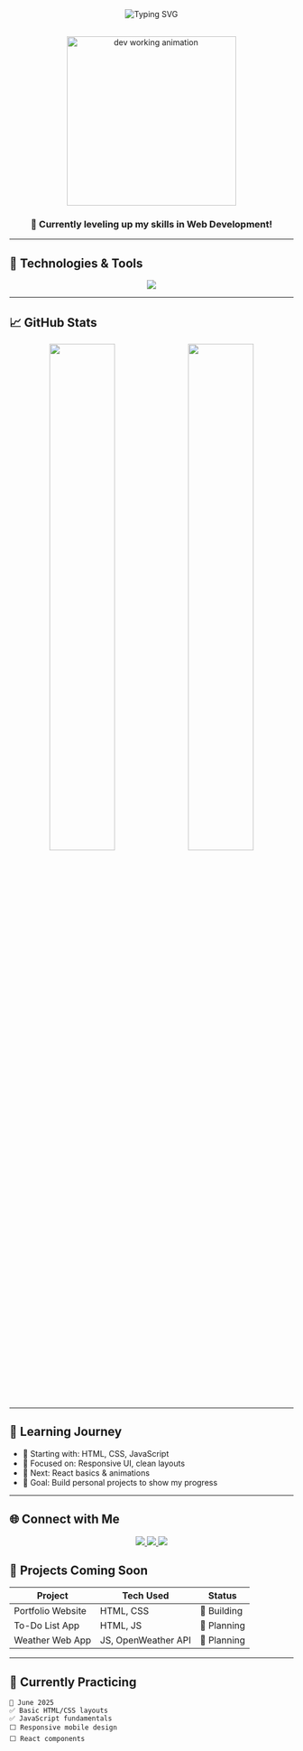 <!-- Profile Header -->
<div align="center">
  <img src="https://readme-typing-svg.demolab.com?font=Fira+Code&weight=500&size=24&pause=1000&color=F97316&center=true&vCenter=true&width=435&lines=Hi+there+%F0%9F%91%8B+I'm+Gopalkrishnan;Aspiring+Web+Developer;Learning+to+build+beautiful+web+apps" alt="Typing SVG" />
</div>

<br>

<!-- Introduction -->
<p align="center">
  <img src="https://media.giphy.com/media/f3iwJFOVOwuy7K6FFw/giphy.gif" width="300px" alt="dev working animation" />
</p>

<h3 align="center">🚧 Currently leveling up my skills in Web Development!</h3>

---

## 🔧 Technologies & Tools
<p align="center">
  <img src="https://skillicons.dev/icons?i=html,css,js,react,tailwind,git,github,vscode" />
</p>

---

## 📈 GitHub Stats

<p align="center">
  <img src="https://github-readme-stats.vercel.app/api?username=Gopal-6382&show_icons=true&theme=tokyonight&hide_border=true" width="48%" />
  <img src="https://github-readme-streak-stats.herokuapp.com?user=Gopal-6382&theme=tokyonight&hide_border=true" width="48%" />
</p>

---

## 🌱 Learning Journey

- 🔭 Starting with: HTML, CSS, JavaScript  
- 🎯 Focused on: Responsive UI, clean layouts  
- 🚀 Next: React basics & animations  
- 📘 Goal: Build personal projects to show my progress  

---

## 🌐 Connect with Me

<p align="center"> 
  <a href="https://linkedin.com/in/gopalkrishnan-dev" target="_blank">
    <img src="https://img.shields.io/badge/LinkedIn-%230077B5.svg?style=for-the-badge&logo=linkedin&logoColor=white" />
  </a> 
  <a href="https://instagram.com/YOUR_USERNAME" target="_blank">
    <img src="https://img.shields.io/badge/Instagram-E4405F?style=for-the-badge&logo=instagram&logoColor=white" />
  </a> 
  <a href="https://fiverr.com/YOUR_USERNAME" target="_blank">
    <img src="https://img.shields.io/badge/Fiverr-1DBF73?style=for-the-badge&logo=fiverr&logoColor=white" />
  </a> 
</p>

## 💼 Projects Coming Soon

| Project             | Tech Used              | Status       |
|---------------------|------------------------|--------------|
| Portfolio Website   | HTML, CSS              | 🚧 Building  |
| To-Do List App      | HTML, JS               | 🧠 Planning  |
| Weather Web App     | JS, OpenWeather API    | 🧠 Planning  |

---

## 🧠 Currently Practicing

```text
📅 June 2025  
✅ Basic HTML/CSS layouts  
✅ JavaScript fundamentals  
⬜ Responsive mobile design  
⬜ React components  
